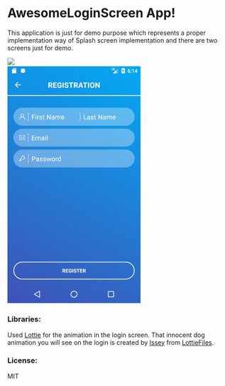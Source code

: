 # AwesomeLoginScreen App!

This application is just for demo purpose which represents a proper implementation way of Splash screen implementation and there are two screens just for demo.

<div class="row">
  <div class="column">
    <img src="demo/login.gif" width="300">
  </div>
  <div class="column">
    <img src="demo/registration.png" width="300">
  </div>
</div>


### Libraries:
Used [Lottie](https://github.com/airbnb/lottie-android) for the animation in the login screen.
That innocent dog animation you will see on the login is created by [Issey](https://lottiefiles.com/trufffle) from [LottieFiles](https://lottiefiles.com/4888-dog-icon).

### License:
MIT
